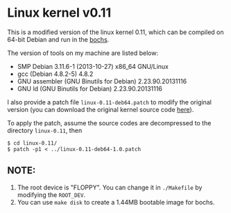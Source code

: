# Linux kernel v0.11

This is a modified version of the linux kernel 0.11, which can be compiled on 64-bit Debian and run in the [bochs][1].

The version of tools on my machine are listed below:

* SMP Debian 3.11.6-1 (2013-10-27) x86_64 GNU/Linux
* gcc (Debian 4.8.2-5) 4.8.2
* GNU assembler (GNU Binutils for Debian) 2.23.90.20131116
* GNU ld (GNU Binutils for Debian) 2.23.90.20131116

I also provide a patch file `linux-0.11-deb64.patch` to modify the original version
(you can download the original kernel source code [here][2]).

To apply the patch, assume the source codes are decompressed to the directory `linux-0.11`, then
```
$ cd linux-0.11/
$ patch -p1 < ../linux-0.11-deb64-1.0.patch
``` 

## NOTE:

1. The root device is "FLOPPY". You can change it in `./Makefile` by modifying the `ROOT_DEV`.
2. You can use `make disk` to create a 1.44MB bootable image for bochs.

[1]: http://bochs.sourceforge.net
[2]: http://www.oldlinux.org/Linux.old/Linux-0.11/sources/system/
